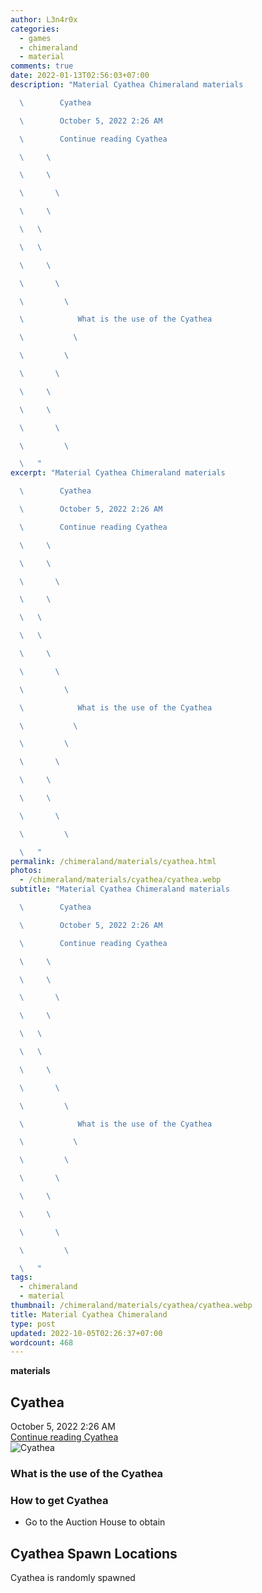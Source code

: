 ```yaml
---
author: L3n4r0x
categories:
  - games
  - chimeraland
  - material
comments: true
date: 2022-01-13T02:56:03+07:00
description: "Material Cyathea Chimeraland materials

  \        Cyathea

  \        October 5, 2022 2:26 AM

  \        Continue reading Cyathea

  \     \ 

  \     \ 

  \       \ 

  \     \ 

  \   \ 

  \   \ 

  \     \ 

  \       \ 

  \         \ 

  \            What is the use of the Cyathea

  \           \ 

  \         \ 

  \       \ 

  \     \ 

  \     \ 

  \       \ 

  \         \ 

  \   "
excerpt: "Material Cyathea Chimeraland materials

  \        Cyathea

  \        October 5, 2022 2:26 AM

  \        Continue reading Cyathea

  \     \ 

  \     \ 

  \       \ 

  \     \ 

  \   \ 

  \   \ 

  \     \ 

  \       \ 

  \         \ 

  \            What is the use of the Cyathea

  \           \ 

  \         \ 

  \       \ 

  \     \ 

  \     \ 

  \       \ 

  \         \ 

  \   "
permalink: /chimeraland/materials/cyathea.html
photos:
  - /chimeraland/materials/cyathea/cyathea.webp
subtitle: "Material Cyathea Chimeraland materials

  \        Cyathea

  \        October 5, 2022 2:26 AM

  \        Continue reading Cyathea

  \     \ 

  \     \ 

  \       \ 

  \     \ 

  \   \ 

  \   \ 

  \     \ 

  \       \ 

  \         \ 

  \            What is the use of the Cyathea

  \           \ 

  \         \ 

  \       \ 

  \     \ 

  \     \ 

  \       \ 

  \         \ 

  \   "
tags:
  - chimeraland
  - material
thumbnail: /chimeraland/materials/cyathea/cyathea.webp
title: Material Cyathea Chimeraland
type: post
updated: 2022-10-05T02:26:37+07:00
wordcount: 468
---
```


<link
  rel="stylesheet"
  href="https://rawcdn.githack.com/dimaslanjaka/Web-Manajemen/870a349/css/bootstrap-5-3-0-alpha3-wrapper.css"
/>
<section id="bootstrap-wrapper">
  <div data-bs-theme="dark">
    <div
      class="row g-0 border rounded overflow-hidden flex-md-row mb-4 shadow-sm position-relative bg-dark text-light"
    >
      <div class="col p-4 d-flex flex-column position-static">
        <strong class="d-inline-block mb-2 text-success">materials</strong>
        <h2 class="mb-0">Cyathea</h2>
        <div class="mb-1 text-muted">October 5, 2022 2:26 AM</div>
        <a
          href="/chimeraland/materials/cyathea.html"
          class="stretched-link d-none text-primary"
          >Continue reading Cyathea</a
        >
      </div>
      <div class="col-auto d-none d-md-block d-lg-block">
        <img
          src="https://www.webmanajemen.com/chimeraland/materials/cyathea/cyathea.webp"
          alt="Cyathea"
        />
      </div>
    </div>
    <div class="row">
      <div class="col-lg-6 col-12 mb-2">
        <div class="card">
          <div class="card-body">
            <h3 class="card-title">What is the use of the Cyathea</h3>
            <div class="card-text"><ul></ul></div>
          </div>
        </div>
      </div>
      <div class="col-lg-6 col-12 mb-2">
        <div class="card">
          <div class="card-body">
            <h3 class="card-title">How to get Cyathea</h3>
            <div class="card-text">
              <ul>
                <li>Go to the Auction House to obtain</li>
              </ul>
            </div>
          </div>
        </div>
      </div>
      <div class="col-12 mb-2">
        <h2>Cyathea Spawn Locations</h2>
        <p>Cyathea is randomly spawned</p>
      </div>
    </div>
  </div>
</section>